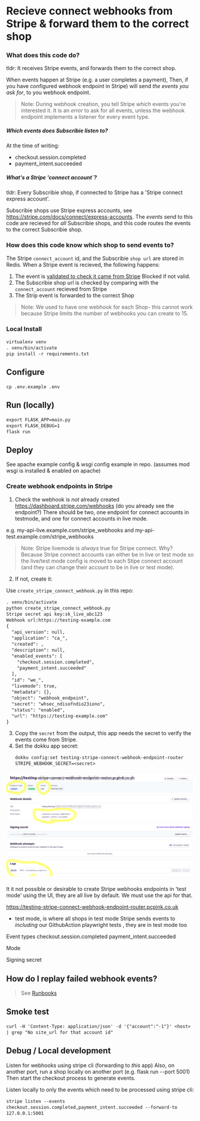 # Recieve connect webhooks from Stripe & forward them to the correct shop

### What does this code do?

tldr: It receives Stripe events, and forwards them to the correct shop.

When events happen at Stripe (e.g. a user completes a payment),
Then, if you have configured webhook endpoint in Stripe) will send 
*the events you ask for*, to you webhook endpoint.

> Note: During webhook creation, you tell Stripe *which* events you're
  interested it. It is an *error* to ask for all events, unless the webhook
  endpoint implements a listener for every event type.

##### Which events does Subscribie listen to?
At the time of writing:

- checkout.session.completed
- payment_intent.succeeded

##### What's a Stripe 'connect account`?
tldr: Every Subscribie shop, if connected to Stripe has a 'Stripe connect express account'.

Subscribie shops use Stripe express accounts, see https://stripe.com/docs/connect/express-accounts.
The *events* send to this code are recieved for *all* Subscribie shops, and this code routes the events to
the correct Subscribie shop.

### How does this code know which shop to send events to?

The Stripe `connect_account` id, and the Subscribie `shop url` are stored in Redis. 
When a Stripe event is recieved, the following happens:

1. The event is [validated to check it came from Stripe](https://stripe.com/docs/webhooks/signatures)
   Blocked if not valid.
2. The Subscribie shop url is checked by comparing with the `connect_account` recieved from Stripe
3. The Strip event is forwarded to the correct Shop

> Note: We used to have one webhook for each Shop- this cannot work because Stripe limits the number of
  webhooks you can create to 15.


### Local Install

```
virtualenv venv
. venv/bin/activate
pip install -r requirements.txt
``` 

## Configure

```
cp .env.example .env
```
## Run (locally)

```
export FLASK_APP=main.py
export FLASK_DEBUG=1
flask run
```

## Deploy

See apache example config & wsgi config example in repo. (assumes mod wsgi is installed & enabled on apache)

### Create webhook endpoints in Stripe

1. Check the webhook is *not* already created https://dashboard.stripe.com/webhooks (do you already see the endpoint?)
   There should be two, one endpoint for connect accounts in testmode, and one for connect accounts in live mode.

e.g. my-api-live.example.com/stripe_webhooks and my-api-test.example.com/stripe_webhooks

> Note: Stripe livemode is *always* true for Stripe connect. Why?
  Because Stripe connect accounts can either be in live or test mode so
  the live/test mode config is moved to each Stipe connect account (and
  they can change their account to be in live or test mode).


2. If not, create it:

  Use `create_stripe_connect_webhook.py` in this repo:

  ```
  . venv/bin/activate
  python create_stripe_connect_webhook.py
  Stripe secret api key:sk_live_abc123
  Webhook url:https://testing-example.com
  {
    "api_version": null,
    "application": "ca_",
    "created": ,
    "description": null,
    "enabled_events": [
      "checkout.session.completed",
      "payment_intent.succeeded"
    ],
    "id": "we_",
    "livemode": true,
    "metadata": {},
    "object": "webhook_endpoint",
    "secret": "whsec_ndisofndio23iono",
    "status": "enabled",
    "url": "https://testing-example.com"
  }

  ```
3. Copy the `secret` from the output, this app needs the secret to verify the events come from Stripe.
4. Set the dokku app secret:
   ```
   dokku config:set testing-stripe-connect-webhook-endpoint-router STRIPE_WEBHOOK_SECRET=<secret>
   ```
  <img src="./stripe-webhook-created-testing.png" />

### 

It it not possible or desirable to create Stripe webhooks endpoints in 'test mode' using the UI, they are all live by default. We must use the api for that.

https://testing-stripe-connect-webhook-endpoint-router.pcpink.co.uk


- test mode, is where all shops in test mode Stripe sends events to *including* our GithubAction playwright tests , they are in test mode too



Event types
checkout.session.completed
payment_intent.succeeded

Mode


Signing secret

## How do I replay failed webhook events?

> See [Runbooks](./runbooks)


## Smoke test


```
curl -H 'Content-Type: application/json' -d '{"account":"-1"}' <host> | grep "No site_url for that account id"
```

## Debug / Local development

Listen for webhooks using stripe cli (forwarding to *this* app)
Also, on another port, run a shop locally on another port (e.g. flask run --port 5001)
Then start the checkout process to generate events.

Listen locally to only the events which need to be processed using stripe cli:
```
stripe listen --events checkout.session.completed,payment_intent.succeeded --forward-to 127.0.0.1:5001
```
